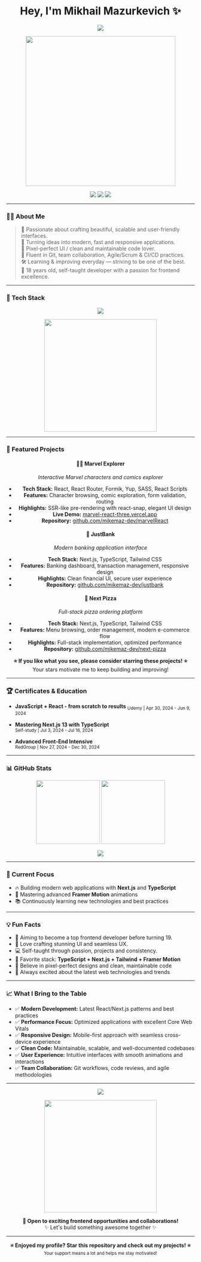 <h1 align="center">Hey, I'm Mikhail Mazurkevich ✨</h1>
<p align="center">
  <img src="https://readme-typing-svg.herokuapp.com/?lines=Frontend+Developer;React%2FNext.js%2FTS%2FTailwind;Clean+UI%2C+Fast+UX%2C+Modern+Web;18+Years+Old+%7C+Self-Taught+Developer&center=true&width=1000&height=50" />
</p>

<p align="center">
  <img src="https://media.giphy.com/media/qgQUggAC3Pfv687qPC/giphy.gif" width="400" />
</p>

<p align="center">
  <a href="mailto:mazurkevich.mikhail.14@gmail.com"><img src="https://img.shields.io/badge/Email-red?logo=gmail&style=for-the-badge" /></a>
  <a href="https://www.instagram.com/mikemazdev/"><img src="https://img.shields.io/badge/Instagram-purple?logo=instagram&style=for-the-badge" /></a>
  <a href="https://mazurkevichmikhail.vercel.app/"><img src="https://img.shields.io/badge/Portfolio-blue?logo=vercel&style=for-the-badge" /></a>
</p>

---

### 👨‍💻 About Me

> 🧠 Passionate about crafting beautiful, scalable and user-friendly interfaces.  
> 🚀 Turning ideas into modern, fast and responsive applications.  
> 🧩 Pixel-perfect UI / clean and maintainable code lover.  
> 💬 Fluent in Git, team collaboration, Agile/Scrum & CI/CD practices.  
> 🛠️ Learning & improving everyday — striving to be one of the best.  
> 🎯 18 years old, self-taught developer with a passion for frontend excellence.

---

### 🚀 Tech Stack
<p align="center">
  <img src="https://skillicons.dev/icons?i=ts,js,react,nextjs,tailwind,html,css,sass,framer,git,vite,figma,vercel" /><br />
</p>

<p align="center">
  <img src="https://media.giphy.com/media/juua9i2c2fA0AIp2iq/giphy.gif" width="300" />
</p>

---

### 🎨 Featured Projects

<div align="center">

#### 🦸‍♂️ **Marvel Explorer**
*Interactive Marvel characters and comics explorer*
- **Tech Stack:** React, React Router, Formik, Yup, SASS, React Scripts
- **Features:** Character browsing, comic exploration, form validation, routing
- **Highlights:** SSR-like pre-rendering with react-snap, elegant UI design
- **Live Demo:** [marvel-react-three.vercel.app](https://marvel-react-three.vercel.app/)
- **Repository:** [github.com/mikemaz-dev/marvelReact](https://github.com/mikemaz-dev/marvelReact)

#### 🏦 **JustBank**
*Modern banking application interface*
- **Tech Stack:** Next.js, TypeScript, Tailwind CSS
- **Features:** Banking dashboard, transaction management, responsive design
- **Highlights:** Clean financial UI, secure user experience
- **Repository:** [github.com/mikemaz-dev/justbank](https://github.com/mikemaz-dev/justbank)

#### 🍕 **Next Pizza**
*Full-stack pizza ordering platform*
- **Tech Stack:** Next.js, TypeScript, Tailwind CSS
- **Features:** Menu browsing, order management, modern e-commerce flow
- **Highlights:** Full-stack implementation, optimized performance
- **Repository:** [github.com/mikemaz-dev/next-pizza](https://github.com/mikemaz-dev/next-pizza)

</div>

<p align="center">
  <strong>⭐ If you like what you see, please consider starring these projects! ⭐</strong><br/>
  Your stars motivate me to keep building and improving!
</p>

---

### 🏆 Certificates & Education

- **JavaScript + React - from scratch to results** 
  <sub>Udemy | Apr 30, 2024 - Jun 9, 2024</sub>

- **Mastering Next.js 13 with TypeScript**  
  <sub>Self-study | Jul 3, 2024 - Jul 16, 2024</sub>

- **Advanced Front-End Intensive**  
  <sub>RedGroup | Nov 27, 2024 - Dec 30, 2024</sub>

---

### 📊 GitHub Stats
<p align="center">
  <img src="https://github-readme-stats.vercel.app/api?username=mikemaz-dev&show_icons=true&theme=tokyonight&border_radius=10" height="170" />
  <img src="https://github-readme-stats.vercel.app/api/top-langs/?username=mikemaz-dev&layout=compact&theme=tokyonight&border_radius=10" height="170" />
</p>

<p align="center">
  <img src="https://github-readme-streak-stats.herokuapp.com/?user=mikemaz-dev&theme=tokyonight&border_radius=10" />
</p>

---

### 🎯 Current Focus

- 🔥 Building modern web applications with **Next.js** and **TypeScript**
- 🎨 Mastering advanced **Framer Motion** animations
- 📚 Continuously learning new technologies and best practices

---

### 💡 Fun Facts

- 🎯 Aiming to become a top frontend developer before turning 19.
- 🎨 Love crafting stunning UI and seamless UX.
- 💻 Self-taught through passion, projects and consistency.
- 🧪 Favorite stack: **TypeScript + Next.js + Tailwind + Framer Motion**
- 🌟 Believe in pixel-perfect designs and clean, maintainable code
- 🚀 Always excited about the latest web technologies and trends

---

### 📈 What I Bring to the Table

- ✅ **Modern Development:** Latest React/Next.js patterns and best practices
- ✅ **Performance Focus:** Optimized applications with excellent Core Web Vitals
- ✅ **Responsive Design:** Mobile-first approach with seamless cross-device experience
- ✅ **Clean Code:** Maintainable, scalable, and well-documented codebases
- ✅ **User Experience:** Intuitive interfaces with smooth animations and interactions
- ✅ **Team Collaboration:** Git workflows, code reviews, and agile methodologies

---

<p align="center">
  <img src="https://github-profile-trophy.vercel.app/?username=mikemaz-dev&theme=gruvbox&margin-w=10&margin-h=10" />
</p>

<p align="center">
  <img src="https://media.giphy.com/media/Y4bzv6DYbYzy8jDnoW/giphy.gif" width="300" />
</p>

<p align="center">
  <strong>💼 Open to exciting frontend opportunities and collaborations!</strong><br/>
  ✨ Let's build something awesome together ✨
</p>

---

<p align="center">
  <strong>⭐ Enjoyed my profile? Star this repository and check out my projects! ⭐</strong><br/>
  <sub>Your support means a lot and helps me stay motivated!</sub>
</p>
